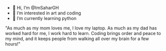 - 👋 Hi, I’m @ImSaharGH
- 👀 I’m interested in art and coding
- 🌱 I’m currently learning python 

"As much as my mom loves me, I love my laptop. As much as my dad has worked hard for me, I work hard to learn.
Coding brings order and peace to my mind, and it keeps people from walking all over my brain for a few hours!"
